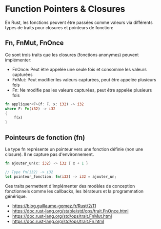 # Function Pointers & Closures

En Rust, les fonctions peuvent être passées comme valeurs via différents types de traits pour closures et pointeurs de fonction:

## Fn, FnMut, FnOnce

Ce sont trois traits que les closures (fonctions anonymes) peuvent implémenter:

- FnOnce: Peut être appelée une seule fois et consomme les valeurs capturées
- FnMut: Peut modifier les valeurs capturées, peut être appelée plusieurs fois
- Fn: Ne modifie pas les valeurs capturées, peut être appelée plusieurs fois

```rust
fn appliquer<F>(f: F, x: i32) -> i32
where F: Fn(i32) -> i32
{
    f(x)
}
```

## Pointeurs de fonction (fn)

Le type fn représente un pointeur vers une fonction définie (non une closure). Il ne capture pas d'environnement.

```rust
fn ajouter_un(x: i32) -> i32 { x + 1 }

// Type fn(i32) -> i32
let pointeur_fonction: fn(i32) -> i32 = ajouter_un;
```

Ces traits permettent d'implémenter des modèles de conception fonctionnels comme les callbacks, les itérateurs et la programmation générique.

- https://blog.guillaume-gomez.fr/Rust/2/11
- https://doc.rust-lang.org/stable/std/ops/trait.FnOnce.html
- https://doc.rust-lang.org/std/ops/trait.FnMut.html
- https://doc.rust-lang.org/std/ops/trait.Fn.html
